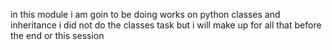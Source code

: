 in this module i am goin to be doing works on python classes and inheritance 
i did not do the classes task but i will make up for all that before the 
end or this session
